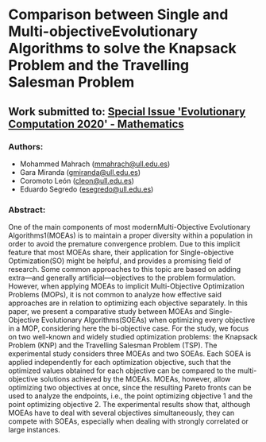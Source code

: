 # Comparison between Single and Multi-objectiveEvolutionary Algorithms to solve the Knapsack Problem and the Travelling Salesman Problem

## Work submitted to: [Special Issue 'Evolutionary Computation 2020' - Mathematics](https://www.mdpi.com/si/mathematics/Evolutionary_Computation_2020)

### Authors:

- Mohammed Mahrach (mmahrach@ull.edu.es)
- Gara Miranda (gmiranda@ull.edu.es)
- Coromoto León (cleon@ull.edu.es)
- Eduardo Segredo (esegredo@ull.edu.es)

### Abstract:

One of the main components of most modernMulti-Objective Evolutionary Algorithms1(MOEAs) is to maintain a proper diversity within a population in order to avoid the premature convergence problem.  Due to this implicit feature that most MOEAs share, their application for Single-objective Optimization(SO) might be helpful, and provides a promising field of research. Some common approaches to this topic are based on adding extra—and generally artificial—objectives to the problem formulation. However, when applying MOEAs to implicit Multi-Objective Optimization Problems (MOPs), it is not common to analyze how effective said approaches are in relation to optimizing each objective separately. In this paper, we present a comparative study between MOEAs and Single-Objective Evolutionary Algorithms(SOEAs) when optimizing every objective in a MOP, considering here the bi-objective case.  For the study,  we focus on two well-known and widely studied optimization problems:  the Knapsack Problem (KNP) and the Travelling Salesman Problem (TSP). The experimental study considers three MOEAs and two SOEAs. Each SOEA is applied independently for each optimization objective, such that the optimized values obtained for each objective can be compared to the multi-objective solutions achieved by the MOEAs. MOEAs, however, allow optimizing two objectives at once, since the resulting Pareto fronts can be used to analyze the endpoints, i.e., the point optimizing objective 1 and the point optimizing objective 2. The experimental results show that, although MOEAs have to deal with several objectives simultaneously, they can compete with SOEAs, especially when dealing with strongly correlated or large instances.
